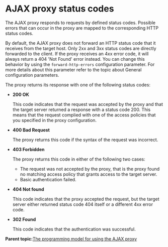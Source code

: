 # AJAX proxy status codes

The AJAX proxy responds to requests by defined status codes. Possible errors that can occur in the proxy are mapped to the corresponding HTTP status codes.

By default, the AJAX proxy does not forward an HTTP status code that it receives from the target host. Only 2xx and 3xx status codes are directly forwarded to the client. If the proxy receives an 4xx error code, it will always return a 404 'Not Found' error instead. You can change this behavior by using the `forward-http-errors` configuration parameter. For more details about this parameter refer to the topic about General configuration parameters.

The proxy returns its response with one of the following status codes:

-   **200 OK**

    This code indicates that the request was accepted by the proxy and that the target server returned a response with a status code 200. This means that the request complied with one of the access policies that you specified in the proxy configuration.

-   **400 Bad Request**

    The proxy returns this code if the syntax of the request was incorrect.

-   **403 Forbidden**

    The proxy returns this code in either of the following two cases:

    -   The request was not accepted by the proxy, that is the proxy found no matching access policy that grants access to the target server.
    -   Basic authentication failed.
-   **404 Not found**

    This code indicates that the proxy accepted the request, but the target server either returned status code 404 itself or a different 4xx error code.

-   **302 Found**

    This code indicates that the authentication was successful.


**Parent topic:**[The programming model for using the AJAX proxy](../dev-portlet/ajax_proxy_prgrmdl.md)


